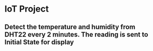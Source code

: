 # IoT Project

## Detect the temperature and humidity from DHT22 every 2 minutes. The reading is sent to Initial State for display
